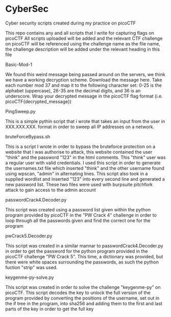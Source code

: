 # CyberSec
Cyber security scripts created during my practice on picoCTF


This repo contains any and all scripts that I write for capturing flags on picoCTF
All scripts uploaded will be added and the relevant CTF challenge on picoCTF will be referenced using the challenge name as the file name, the challenge description will be added under the relevant heading in this file

Basic-Mod-1

We found this weird message being passed around on the servers, we think we have a working decryption scheme. Download the message here. Take each number mod 37 and map it to the following character set: 0-25 is the alphabet (uppercase), 26-35 are the decimal digits, and 36 is an underscore. Wrap your decrypted message in the picoCTF flag format (i.e. picoCTF{decrypted_message})


PingSweep.py

This is a simple pythin script that i wrote that takes an input from the user in XXX.XXX.XXX. format in order to sweep all IP addresses on a network.


bruteForceBypass.sh

This is a script I wrote in order to bypass the bruteforce protection on a website that I was authorise to attack, this website contained the user "think" and the password "123" in the html comments. This "think" user was a regular user with valid credentials. 
I used this script in order to generate the usernames.txt file which inserted "think" and the other username found using wpscan, "admin" in alternating lines.
This script also took in a supplied wordlist and inserted "123" into every second line and generated a new password list.
These two files were used with burpsuite pitchfork attack to gain access to the admin account


passwordCrack4.Decoder.py

This script was created using a password list given within the python program provided by picoCTF in the "PW Crack 4" challenge in order to loop through all the passwords given and find the correct one for the program

pwCrack5.Decoder.py

This script was created in a similar mannar to passwordCrack4.Decoder.py in order to get the password for the python program provided in the picoCTF challenge "PW Crack 5". This time, a dictionary was provided, but there were white spaces surrounding the passwords, as such the python fuction "strip" was used.

keygenme-py-solve.py

This script was created in order to solve the challenge "keygenme-py" on picoCTF. This script decodes the key to unlock the full version of the program provided by converting the positions of the username, set out in the if tree in the program, into sha256 and adding them to the first and last parts of the key in order to get the full key
